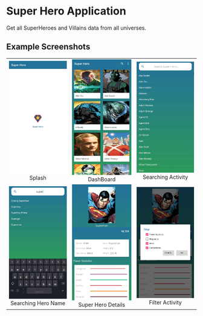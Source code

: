 # Super Hero Application
Get all SuperHeroes and Villains data from all universes.

## Example Screenshots
| | | |
|:-------------------------:|:-------------------------:|:-------------------------:|
|<img width="1604" alt="screen shot 2017-08-07 at 12 18 15 pm" src="/SuperHero_SS1.jpg">  Splash|  <img width="1604" alt="screen shot 2017-08-07 at 12 18 15 pm" src="/SuperHero_SS2.jpg"> DashBoard|<img width="1604" alt="screen shot 2017-08-07 at 12 18 15 pm" src="/SuperHero_SS3.jpg"> Searching Activity|
|<img width="1604" alt="screen shot 2017-08-07 at 12 18 15 pm" src="/SuperHero_SS4.jpg"> Searching Hero Name |  <img width="1604" alt="screen shot 2017-08-07 at 12 18 15 pm" src="/SuperHero_SS5.jpg"> Super Hero Details|<img width="1604" alt="screen shot 2017-08-07 at 12 18 15 pm" src="/SuperHero_SS6.jpg"> Filter Activity|